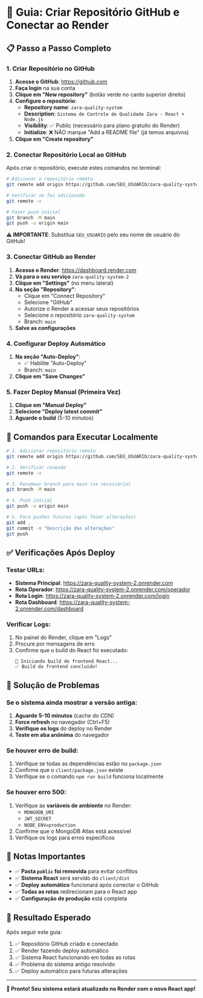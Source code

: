 # 🚀 Guia: Criar Repositório GitHub e Conectar ao Render

## 📋 Passo a Passo Completo

### 1. Criar Repositório no GitHub

1. **Acesse o GitHub**: https://github.com
2. **Faça login** na sua conta
3. **Clique em "New repository"** (botão verde no canto superior direito)
4. **Configure o repositório**:
   - **Repository name**: `zara-quality-system`
   - **Description**: `Sistema de Controle de Qualidade Zara - React + Node.js`
   - **Visibility**: ✅ Public (necessário para plano gratuito do Render)
   - **Initialize**: ❌ NÃO marque "Add a README file" (já temos arquivos)
5. **Clique em "Create repository"**

### 2. Conectar Repositório Local ao GitHub

Após criar o repositório, execute estes comandos no terminal:

```bash
# Adicionar o repositório remoto
git remote add origin https://github.com/SEU_USUARIO/zara-quality-system.git

# Verificar se foi adicionado
git remote -v

# Fazer push inicial
git branch -M main
git push -u origin main
```

**⚠️ IMPORTANTE**: Substitua `SEU_USUARIO` pelo seu nome de usuário do GitHub!

### 3. Conectar GitHub ao Render

1. **Acesse o Render**: https://dashboard.render.com
2. **Vá para o seu serviço** `zara-quality-system-2`
3. **Clique em "Settings"** (no menu lateral)
4. **Na seção "Repository"**:
   - Clique em "Connect Repository"
   - Selecione "GitHub"
   - Autorize o Render a acessar seus repositórios
   - Selecione o repositório `zara-quality-system`
   - Branch: `main`
5. **Salve as configurações**

### 4. Configurar Deploy Automático

1. **Na seção "Auto-Deploy"**:
   - ✅ Habilite "Auto-Deploy"
   - Branch: `main`
2. **Clique em "Save Changes"**

### 5. Fazer Deploy Manual (Primeira Vez)

1. **Clique em "Manual Deploy"**
2. **Selecione "Deploy latest commit"**
3. **Aguarde o build** (5-10 minutos)

## 🔧 Comandos para Executar Localmente

```bash
# 1. Adicionar repositório remoto
git remote add origin https://github.com/SEU_USUARIO/zara-quality-system.git

# 2. Verificar conexão
git remote -v

# 3. Renomear branch para main (se necessário)
git branch -M main

# 4. Push inicial
git push -u origin main

# 5. Para pushes futuros (após fazer alterações)
git add .
git commit -m "Descrição das alterações"
git push
```

## ✅ Verificações Após Deploy

### Testar URLs:
- **Sistema Principal**: https://zara-quality-system-2.onrender.com
- **Rota Operador**: https://zara-quality-system-2.onrender.com/operador
- **Rota Login**: https://zara-quality-system-2.onrender.com/login
- **Rota Dashboard**: https://zara-quality-system-2.onrender.com/dashboard

### Verificar Logs:
1. No painel do Render, clique em "Logs"
2. Procure por mensagens de erro
3. Confirme que o build do React foi executado:
   ```
   🔧 Iniciando build do frontend React...
   ✅ Build do frontend concluído!
   ```

## 🚨 Solução de Problemas

### Se o sistema ainda mostrar a versão antiga:
1. **Aguarde 5-10 minutos** (cache do CDN)
2. **Force refresh** no navegador (Ctrl+F5)
3. **Verifique os logs** do deploy no Render
4. **Teste em aba anônima** do navegador

### Se houver erro de build:
1. Verifique se todas as dependências estão no `package.json`
2. Confirme que o `client/package.json` existe
3. Verifique se o comando `npm run build` funciona localmente

### Se houver erro 500:
1. Verifique as **variáveis de ambiente** no Render:
   - `MONGODB_URI`
   - `JWT_SECRET`
   - `NODE_ENV=production`
2. Confirme que o MongoDB Atlas está acessível
3. Verifique os logs para erros específicos

## 📝 Notas Importantes

- ✅ **Pasta `public` foi removida** para evitar conflitos
- ✅ **Sistema React** será servido do `client/dist`
- ✅ **Deploy automático** funcionará após conectar o GitHub
- ✅ **Todas as rotas** redirecionam para o React app
- ✅ **Configuração de produção** está completa

## 🎯 Resultado Esperado

Após seguir este guia:
1. ✅ Repositório GitHub criado e conectado
2. ✅ Render fazendo deploy automático
3. ✅ Sistema React funcionando em todas as rotas
4. ✅ Problema do sistema antigo resolvido
5. ✅ Deploy automático para futuras alterações

---

**🚀 Pronto! Seu sistema estará atualizado no Render com o novo React app!**
